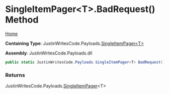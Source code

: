 # SingleItemPager\<T\>\.BadRequest\(\) Method

[Home](../../../README.md)

**Containing Type**: JustinWritesCode\.Payloads\.[SingleItemPager\<T\>](../README.md)

**Assembly**: JustinWritesCode\.Payloads\.dll

```csharp
public static JustinWritesCode.Payloads.SingleItemPager<T> BadRequest()
```

### Returns

JustinWritesCode\.Payloads\.[SingleItemPager](../README.md)\<T\>

